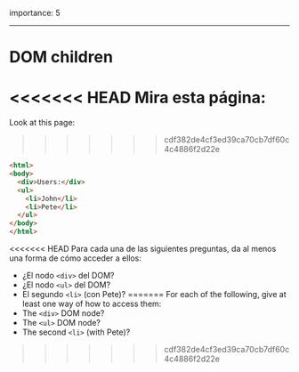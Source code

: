importance: 5

---

# DOM children

<<<<<<< HEAD
Mira esta página:
=======
Look at this page:
>>>>>>> cdf382de4cf3ed39ca70cb7df60c4c4886f2d22e

```html
<html>
<body>
  <div>Users:</div>
  <ul>
    <li>John</li>
    <li>Pete</li>
  </ul>
</body>
</html>
```

<<<<<<< HEAD
Para cada una de las siguientes preguntas, da al menos una forma de cómo acceder a ellos:
- ¿El nodo `<div>` del DOM?
- ¿El nodo `<ul>` del DOM?
- El segundo `<li>` (con Pete)?
=======
For each of the following, give at least one way of how to access them:
- The `<div>` DOM node?
- The `<ul>` DOM node?
- The second `<li>` (with Pete)?
>>>>>>> cdf382de4cf3ed39ca70cb7df60c4c4886f2d22e
